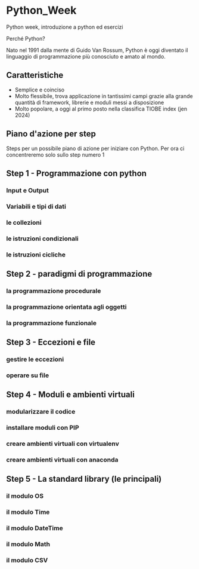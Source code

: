 # Python_Week
Python week, introduzione a python ed esercizi

Perché Python?

Nato nel 1991 dalla mente di Guido Van Rossum,
Python è oggi diventato il linguaggio di programmazione
più conosciuto e amato al mondo.

## Caratteristiche
- Semplice e coinciso
- Molto flessibile, trova applicazione in tantissimi campi
  grazie alla grande quantità di framework, librerie e moduli messi a disposizione
- Molto popolare, a oggi al primo posto nella classifica TIOBE index (jen 2024)

## Piano d'azione per step
Steps per un possibile piano di azione per iniziare con Python.
Per ora ci concentreremo solo sullo step numero 1

## Step 1 - Programmazione con python
###   Input e Output
###   Variabili e tipi di dati
###   le collezioni
###   le istruzioni condizionali
###   le istruzioni cicliche
## Step 2 - paradigmi di programmazione
###   la programmazione procedurale
###   la programmazione orientata agli oggetti
###   la programmazione funzionale
## Step 3 - Eccezioni e file
###   gestire le eccezioni
###   operare su file
## Step 4 - Moduli e ambienti virtuali
###   modularizzare il codice
###   installare moduli con PIP
###   creare ambienti virtuali con virtualenv
###   creare ambienti virtuali con anaconda
## Step 5 - La standard library (le principali)
###   il modulo OS
###   il modulo Time
###   il modulo DateTime
###   il modulo Math
###   il modulo CSV